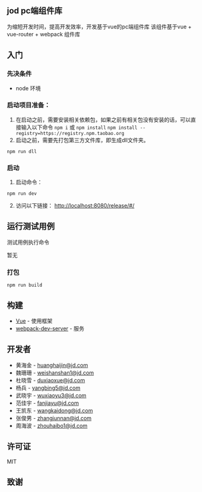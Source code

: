 ## jod pc端组件库

为缩短开发时间，提高开发效率，开发基于vue的pc端组件库
该组件基于vue + vue-router + webpack 组件库


## 入门

### 先决条件
* node 环境

### 启动项目准备：
1. 在启动之前，需要安装相关依赖包，如果之前有相关包没有安装的话，可以直接输入以下命令
	`npm i` 或 `npm install`  `npm install --registry=https://registry.npm.taobao.org`
2. 启动之前，需要先打包第三方文件库，即生成dll文件夹。

```
npm run dll
```

### 启动
1. 启动命令：
```
npm run dev
```
2. 访问以下链接：
	[http://localhost:8080/release/#/](http://localhost:8080/release/#/)


## 运行测试用例

测试用例执行命令

暂无


### 打包
```
npm run build
```
	
## 构建

* [Vue](https://cn.vuejs.org/) - 使用框架
* [webpack-dev-server](https://www.npmjs.com/package/webpack-dev-server) - 服务


## 开发者

* 黄海金 - <huanghaijin@jd.com>
* 魏珊珊 - <weishanshan1@jd.com>
* 杜晓雪 - <duxiaoxue@jd.com>
* 杨兵 - <yangbing5@jd.com>
* 武晓宇 - <wuxiaoyu3@jd.com>
* 范佳宇 - <fanjiayu@jd.com>
* 王凯东 - <wangkaidong@jd.com>
* 张俊男 - <zhangjunnan@jd.com>
* 周海波 - <zhouhaibo1@jd.com>


## 许可证

MIT

## 致谢

